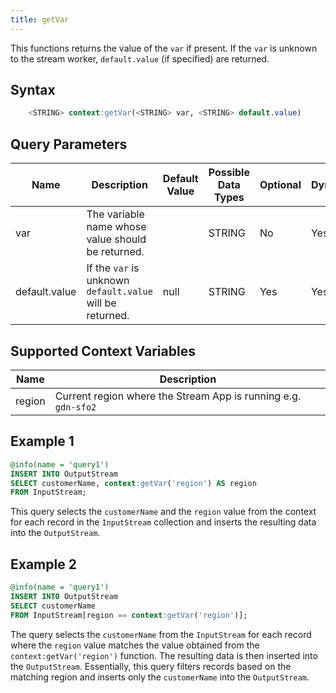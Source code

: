 ```yaml
---
title: getVar
---
```


This functions returns the value of the `var` if present. If the `var` is unknown to the stream worker, `default.value` (if specified) are returned.

## Syntax

```sql
    <STRING> context:getVar(<STRING> var, <STRING> default.value)
```

## Query Parameters

| Name | Description       | Default Value | Possible Data Types   | Optional | Dynamic |
|------|-------------------|---------------|-----------------------|----------|---------|
| var  | The variable name whose value should be returned.   |               | STRING | No       | Yes     |
| default.value    | If the `var` is unknown `default.value` will be returned. | null | STRING      | Yes       | Yes     |

## Supported Context Variables

| Name | Description |
|------|-------------|
| region  | Current region where the Stream App is running e.g. `gdn-sfo2` |               | STRING | No       | Yes     |

## Example 1

```sql
@info(name = 'query1')
INSERT INTO OutputStream
SELECT customerName, context:getVar('region') AS region
FROM InputStream;
```

This query selects the `customerName` and the `region` value from the context for each record in the `InputStream` collection and inserts the resulting data into the `OutputStream`.

## Example 2

```sql
@info(name = 'query1')
INSERT INTO OutputStream
SELECT customerName
FROM InputStream[region == context:getVar('region')];
```

The query selects the `customerName` from the `InputStream` for each record where the `region` value matches the value obtained from the `context:getVar('region')` function. The resulting data is then inserted into the `OutputStream`. Essentially, this query filters records based on the matching region and inserts only the `customerName` into the `OutputStream`.
